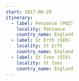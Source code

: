 ```yaml
---
start: 2017-08-29
itinerary:
  - label: Penzance (PNZ)
    locality: Penzance
    country_name: England
  - label: St Erth (SER)
    locality: St Erth
    country_name: England
  - label: St Ives (SIV)
    locality: St Ives
    country_name: England
---
```

